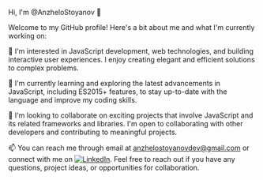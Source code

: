
Hi, I'm @AnzheloStoyanov 👋

Welcome to my GitHub profile! Here's a bit about me and what I'm currently working on:

👀 I'm interested in JavaScript development, web technologies, and building interactive user experiences. I enjoy creating elegant and efficient solutions to complex problems.

🌱 I'm currently learning and exploring the latest advancements in JavaScript, including ES2015+ features, to stay up-to-date with the language and improve my coding skills.

💞️ I'm looking to collaborate on exciting projects that involve JavaScript and its related frameworks and libraries. I'm open to collaborating with other developers and contributing to meaningful projects.

📫 You can reach me through email at anzhelostoyanovdev@gmail.com or connect with me on [![LinkedIn](https://img.shields.io/badge/-LinkedIn-blue?style=flat-square&logo=Linkedin&logoColor=white&link=YOUR_LINKEDIN_URL)](https://www.linkedin.com/in/anzhelo-stoyanov/).
Feel free to reach out if you have any questions, project ideas, or opportunities for collaboration.
